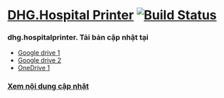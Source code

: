 # [DHG.Hospital Printer](https://github.com/dh-hos) [![Build Status](https://www.logo.wine/a/logo/Google/Google-Logo.wine.svg)](https://drive.google.com/drive/u/0/folders/1RbeOCD7xo4ykxMIYoWIIFpa4CGyEFK0H)


### dhg.hospitalprinter. Tải bản cập nhật tại

-  [Google drive 1](https://drive.google.com/drive/u/0/folders/1RbeOCD7xo4ykxMIYoWIIFpa4CGyEFK0H)
-  [Google drive 2](https://drive.google.com/drive/u/0/folders/1P5fwwDAB3mwOiLydvbRMZgbuBoY-FN5t)
-  [OneDrive 1](https://studentssolano-my.sharepoint.com/:f:/g/personal/bk_students_solano_edu/EoGDIpmdElBGh9lwKDiL2jUBm5_YZo0g6_z_pWZn7WzcaQ?e=qniaSf)

### [Xem nội dung cập nhật](https://github.com/oth-dhghospital/dhg.hospitalprinter/commits/main)
